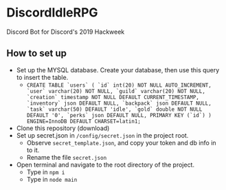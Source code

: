 # DiscordIdleRPG
Discord Bot for Discord's 2019 Hackweek

## How to set up

* Set up the MYSQL database. Create your database, then use this query to insert the table.
  - ```CREATE TABLE `users` (
    `id` int(20) NOT NULL AUTO_INCREMENT,
    `user` varchar(20) NOT NULL,
    `guild` varchar(20) NOT NULL,
    `creation` timestamp NOT NULL DEFAULT CURRENT_TIMESTAMP,
    `inventory` json DEFAULT NULL,
    `backpack` json DEFAULT NULL,
    `task` varchar(50) DEFAULT 'idle',
    `gold` double NOT NULL DEFAULT '0',
    `perks` json DEFAULT NULL,
    PRIMARY KEY (`id`)
    ) ENGINE=InnoDB DEFAULT CHARSET=latin1;```
* Clone this repository (download)
* Set up secret.json in `/config/secret.json` in the project root.
  - Observe `secret_template.json`, and copy your token and db info in to it.
  - Rename the file `secret.json`
* Open terminal and navigate to the root directory of the project.
  - Type in `npm i`
  - Type in `node main`

